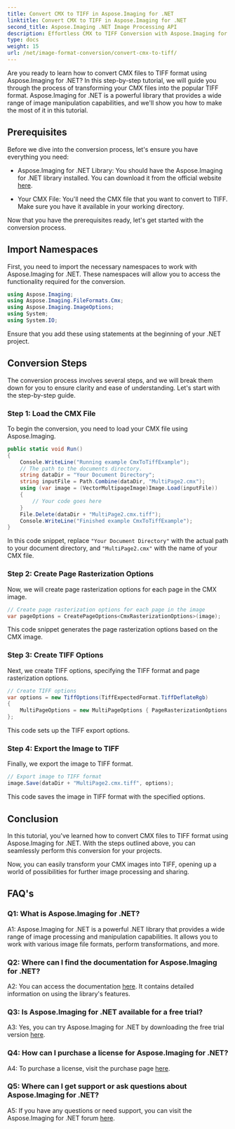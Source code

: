 ```yaml
---
title: Convert CMX to TIFF in Aspose.Imaging for .NET
linktitle: Convert CMX to TIFF in Aspose.Imaging for .NET
second_title: Aspose.Imaging .NET Image Processing API
description: Effortless CMX to TIFF Conversion with Aspose.Imaging for .NET. A Step-by-Step Guide Transform Your Images Seamlessly.
type: docs
weight: 15
url: /net/image-format-conversion/convert-cmx-to-tiff/
---
```

Are you ready to learn how to convert CMX files to TIFF format using Aspose.Imaging for .NET? In this step-by-step tutorial, we will guide you through the process of transforming your CMX files into the popular TIFF format. Aspose.Imaging for .NET is a powerful library that provides a wide range of image manipulation capabilities, and we'll show you how to make the most of it in this tutorial.

## Prerequisites

Before we dive into the conversion process, let's ensure you have everything you need:

- Aspose.Imaging for .NET Library: You should have the Aspose.Imaging for .NET library installed. You can download it from the official website [here](https://releases.aspose.com/imaging/net/).

- Your CMX File: You'll need the CMX file that you want to convert to TIFF. Make sure you have it available in your working directory.

Now that you have the prerequisites ready, let's get started with the conversion process.

## Import Namespaces

First, you need to import the necessary namespaces to work with Aspose.Imaging for .NET. These namespaces will allow you to access the functionality required for the conversion.

```csharp
using Aspose.Imaging;
using Aspose.Imaging.FileFormats.Cmx;
using Aspose.Imaging.ImageOptions;
using System;
using System.IO;
```

Ensure that you add these using statements at the beginning of your .NET project.

## Conversion Steps

The conversion process involves several steps, and we will break them down for you to ensure clarity and ease of understanding. Let's start with the step-by-step guide.

### Step 1: Load the CMX File

To begin the conversion, you need to load your CMX file using Aspose.Imaging.

```csharp
public static void Run()
{
    Console.WriteLine("Running example CmxToTiffExample");
    // The path to the documents directory.
    string dataDir = "Your Document Directory";
    string inputFile = Path.Combine(dataDir, "MultiPage2.cmx");
    using (var image = (VectorMultipageImage)Image.Load(inputFile))
    {
        // Your code goes here
    }
    File.Delete(dataDir + "MultiPage2.cmx.tiff");
    Console.WriteLine("Finished example CmxToTiffExample");
}
```

In this code snippet, replace `"Your Document Directory"` with the actual path to your document directory, and `"MultiPage2.cmx"` with the name of your CMX file.

### Step 2: Create Page Rasterization Options

Now, we will create page rasterization options for each page in the CMX image.

```csharp
// Create page rasterization options for each page in the image
var pageOptions = CreatePageOptions<CmxRasterizationOptions>(image);
```

This code snippet generates the page rasterization options based on the CMX image.

### Step 3: Create TIFF Options

Next, we create TIFF options, specifying the TIFF format and page rasterization options.

```csharp
// Create TIFF options
var options = new TiffOptions(TiffExpectedFormat.TiffDeflateRgb)
{
    MultiPageOptions = new MultiPageOptions { PageRasterizationOptions = pageOptions }
};
```

This code sets up the TIFF export options.

### Step 4: Export the Image to TIFF

Finally, we export the image to TIFF format.

```csharp
// Export image to TIFF format
image.Save(dataDir + "MultiPage2.cmx.tiff", options);
```

This code saves the image in TIFF format with the specified options.

## Conclusion

In this tutorial, you've learned how to convert CMX files to TIFF format using Aspose.Imaging for .NET. With the steps outlined above, you can seamlessly perform this conversion for your projects.

Now, you can easily transform your CMX images into TIFF, opening up a world of possibilities for further image processing and sharing.

## FAQ's

### Q1: What is Aspose.Imaging for .NET?

A1: Aspose.Imaging for .NET is a powerful .NET library that provides a wide range of image processing and manipulation capabilities. It allows you to work with various image file formats, perform transformations, and more.

### Q2: Where can I find the documentation for Aspose.Imaging for .NET?

A2: You can access the documentation [here](https://reference.aspose.com/imaging/net/). It contains detailed information on using the library's features.

### Q3: Is Aspose.Imaging for .NET available for a free trial?

A3: Yes, you can try Aspose.Imaging for .NET by downloading the free trial version [here](https://releases.aspose.com/).

### Q4: How can I purchase a license for Aspose.Imaging for .NET?

A4: To purchase a license, visit the purchase page [here](https://purchase.aspose.com/buy).

### Q5: Where can I get support or ask questions about Aspose.Imaging for .NET?

A5: If you have any questions or need support, you can visit the Aspose.Imaging for .NET forum [here](https://forum.aspose.com/).
